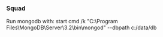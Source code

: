 ### Squad


Run mongodb with:
 		start cmd /k "C:\Program Files\MongoDB\Server\3.2\bin\mongod" --dbpath c:/data/db